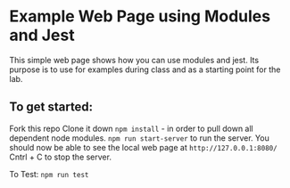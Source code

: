 # Example Web Page using Modules and Jest

This simple web page shows how you can use modules and jest. 
Its purpose is to use for examples during class and 
as a starting point for the lab.

## To get started: 
Fork this repo
Clone it down
`npm install` - in order to pull down all dependent node modules. 
`npm run start-server` to run the server. 
You should now be able to see the local web page at `http://127.0.0.1:8080/`
Cntrl + C to stop the server. 


To Test: 
`npm run test`




